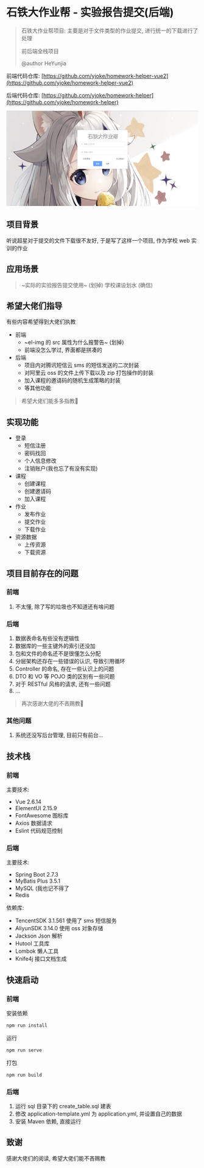 # 石铁大作业帮 - 实验报告提交(后端)

> 石铁大作业帮项目: 主要是对于文件类型的作业提交, 进行统一的下载进行了处理
>
> 前后端全栈项目
> 
> @author HeYunjia



前端代码仓库: [https://github.com/yjoke/homework-helper-vue2](https://github.com/yjoke/homework-helper-vue2)

后端代码仓库: [https://github.com/yjoke/homework-helper](https://github.com/yjoke/homework-helper)

![](readme-img/homepage.png)



## 项目背景
听说超星对于提交的文件下载很不友好, 于是写了这样一个项目, 作为学校 web 实训的作业



## 应用场景
> ~实际的实验报告提交使用~ (划掉) 
> 学校课设划水 (确信)



## 希望大佬们指导

有些内容希望得到大佬们执教

* 前端
    * ~el-img 的 src 属性为什么报警告~ (划掉)
    * 前端没怎么学过, 界面都是拼凑的
* 后端
    * 项目内对腾讯短信云 sms 的短信发送的二次封装
    * 对阿里云 oss 的文件上传下载以及 zip 打包操作的封装
    * 加入课程的邀请码的随机生成策略的封装
    * 等其他功能

> 希望大佬们能多多指教🙏



## 实现功能

* 登录
    * 短信注册
    * 密码找回
    * 个人信息修改
    * 注销账户(我也忘了有没有实现)
* 课程
    * 创建课程
    * 创建邀请码
    * 加入课程
* 作业
    * 发布作业
    * 提交作业
    * 下载作业
* 资源数据
    * 上传资源
    * 下载资源



## 项目目前存在的问题

### 前端

1. 不太懂, 除了写的垃圾也不知道还有啥问题

### 后端

1. 数据表命名有些没有逻辑性
1. 数据库的一些主键外的索引还没加
1. 包和文件的命名还不是很懂怎么分配
1. 分层架构还存在一些错误的认识, 导致引用循环
1. Controller 的命名, 存在一些认识上的问题
1. DTO 和 VO 等 POJO 类的区别有一些问题
1. 对于 RESTful 风格的请求, 还有一些问题
1. ...

> 再次感谢大佬的不吝赐教🙏



### 其他问题

1. 系统还没写后台管理, 目前只有前台...



## 技术栈

### 前端

主要技术:

* Vue 2.6.14
* ElementUI 2.15.9
* FontAwesome 图标库
* Axios 数据请求
* Eslint 代码规范控制



### 后端

主要技术:

* Spring Boot 2.7.3
* MyBatis Plus 3.5.1
* MySQL (我也记不得了
* Redis

依赖库:

* TencentSDK 3.1.561 使用了 sms 短信服务
* AliyunSDK 3.14.0 使用 oss 对象存储
* Jackson Json 解析
* Hutool 工具库
* Lombok 懒人工具
* Knife4j 接口文档生成



## 快速启动

### 前端

安装依赖

```bash
npm run install
```

运行

```bash
npm run serve
```

打包

```bash
npm run build
```



### 后端

1. 运行 sql 目录下的 create_table.sql 建表
1. 修改 application-template.yml 为 application.yml, 并设置自己的数据
1. 安装 Maven 依赖, 直接运行



## 致谢

感谢大佬们的阅读, 希望大佬们能不吝赐教
